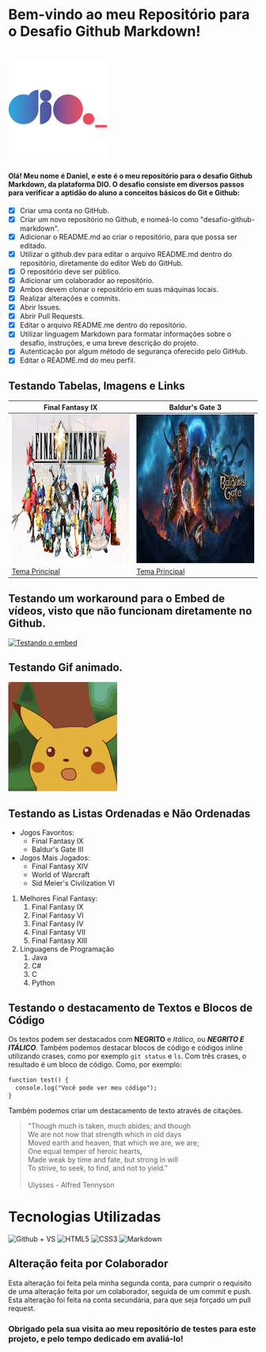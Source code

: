 # Bem-vindo ao meu Repositório para o Desafio Github Markdown!

<h1> <img src="image-2.png" alt="GitHub" width="200px" height="200px"> </h1>

#### Olá! Meu nome é Daniel, e este é o meu repositório para o desafio Github Markdown, da plataforma DIO. O desafio consiste em diversos passos para verificar a aptidão do aluno a conceitos básicos do Git e Github:

- [x] Criar uma conta no GitHub.<br>
- [X] Criar um novo repositório no Github, e nomeá-lo como "desafio-github-markdown".<br>
- [X] Adicionar o README.md ao criar o repositório, para que possa ser editado.<br>
- [X] Utilizar o github.dev para editar o arquivo README.md dentro do repositório, diretamente do editor Web do GitHub.<br>
- [X] O repositório deve ser público.<br>
- [X] Adicionar um colaborador ao repositório.<br>
- [X] Ambos devem clonar o repositório em suas máquinas locais. <br>
- [X] Realizar alterações e commits.<br>
- [X] Abrir Issues. <br>
- [X] Abrir Pull Requests. <br>
- [X] Editar o arquivo README.me dentro do repositório.<br>
- [X] Utilizar linguagem Markdown para formatar informações sobre o desafio, instruções, e uma breve descrição do projeto. <br>
- [X] Autenticação por algum método de segurança oferecido pelo GitHub. <br>
- [X] Editar o README.md do meu perfil. <br>

## Testando Tabelas, Imagens e Links

|Final Fantasy IX       |Baldur's Gate 3              |
|--------------|--------------|
| <img src="image-5.png" alt="Final Fantasy IX" width="450px" height="300px"> | <img src="image-6.png" alt="Baldur's Gate 3" width="450px" height="300px"> |
| <a href="https://youtu.be/Ye7BGnlTZmQ?si=wrsJSrfWo251u2Qj">Tema Principal</a>| <a href="https://www.youtube.com/watch?v=Vofkw9-O18c&list=RDVofkw9-O18c&start_radio=1">Tema Principal</a> |

## Testando um workaround para o Embed de vídeos, visto que não funcionam diretamente no Github.

[![Testando o embed](https://img.youtube.com/vi/I4O5CVvwgFI/0.jpg)](https://www.youtube.com/watch?v=I4O5CVvwgFI)

## Testando Gif animado.
![alt text](pikachu-shocked-face-stunned.gif)

## Testando as Listas Ordenadas e Não Ordenadas

- Jogos Favoritos:
    - Final Fantasy IX
    - Baldur's Gate III
- Jogos Mais Jogados:
    + Final Fantasy XIV
    + World of Warcraft
    + Sid Meier's Civilization VI

1. Melhores Final Fantasy:
    1. Final Fantasy IX
    2. Final Fantasy VI
    3. Final Fantasy IV
    4. Final Fantasy VII
    5. Final Fantasy XIII
2. Linguagens de Programação
    1. Java
    2. C#
    3. C
    4. Python

## Testando o destacamento de Textos e Blocos de Código

Os textos podem ser destacados com __NEGRITO__ e _Itálico_, ou ___NEGRITO E ITÁLICO___.
Também podemos destacar blocos de código e códigos inline utilizando crases, como por exemplo `git status` e `ls`. Com três crases, o resultado é um bloco de código. Como, por exemplo:

```
function test() {
  console.log("Você pode ver meu código");
}
```

Também podemos criar um destacamento de texto através de citações.

> "Though much is taken, much abides; and though <br>
We are not now that strength which in old days <br>
Moved earth and heaven, that which we are, we are; <br>
One equal temper of heroic hearts, <br>
Made weak by time and fate, but strong in will <br>
To strive, to seek, to find, and not to yield."<br><br>
Ulysses - Alfred Tennyson

# Tecnologias Utilizadas


<div>
    <img alt="Github + VS" src="https://cdn.jsdelivr.net/gh/devicons/devicon@latest/icons/githubcodespaces/githubcodespaces-original.svg" width="100px" height="100px"/> 
    <img alt="HTML5" src="https://cdn.jsdelivr.net/gh/devicons/devicon@latest/icons/html5/html5-original.svg" width="100px" height="100px"/>
    <img alt="CSS3" src="https://cdn.jsdelivr.net/gh/devicons/devicon@latest/icons/css3/css3-original.svg" width="100px" height="100px"/>
    <img alt="Markdown" src="https://cdn.jsdelivr.net/gh/devicons/devicon@latest/icons/markdown/markdown-original.svg" width="100px" height="100px"/>          
</div>

## Alteração feita por Colaborador

Esta alteração foi feita pela minha segunda conta, para cumprir o requisito de uma alteração feita por um colaborador, seguida de um commit e push.
Esta alteração foi feita na conta secundária, para que seja forçado um pull request.

### Obrigado pela sua visita ao meu repositório de testes para este projeto, e pelo tempo dedicado em avaliá-lo!

                  
